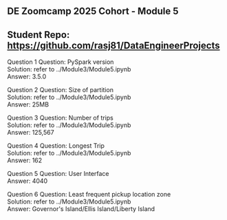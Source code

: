 ## DE Zoomcamp 2025 Cohort - Module 5
## Student Repo: https://github.com/rasj81/DataEngineerProjects

Question 1
    Question:   PySpark version  
    Solution:   refer to ../Module3/Module5.ipynb  
    Answer:     3.5.0  

Question 2
    Question:   Size of partition  
    Solution:   refer to ../Module3/Module5.ipynb  
    Answer:     25MB  

Question 3
    Question:   Number of trips  
    Solution:   refer to ../Module3/Module5.ipynb  
    Answer:     125,567  

Question 4
    Question:   Longest Trip  
    Solution:   refer to ../Module3/Module5.ipynb  
    Answer:     162  

Question 5
    Question:   User Interface  
    Answer:     4040  

Question 6
    Question:   Least frequent pickup location zone  
    Solution:   refer to ../Module3/Module5.ipynb  
    Answer:     Governor's Island/Ellis Island/Liberty Island  
